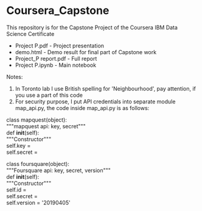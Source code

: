 # Coursera_Capstone
This repository is for the Capstone Project of the Coursera IBM Data Science Certificate

- Project P.pdf - Project presentation
- demo.html - Demo result for final part of Capstone work
- Project_P report.pdf - Full report
- Project P.ipynb -  Main notebook

Notes:
1. In Toronto lab I use British spelling for 'Neighbourhood', pay attention, if you use a part of this code
2. For security purpose, I put API credentials into separate module map_api.py,
the code inside map_api.py is as follows:

class mapquest(object):  
    """mapquest api: key, secret"""  
    def __init__(self):  
        """Constructor"""  
        self.key = <key>  
        self.secret = <secret>  
          
class foursquare(object):  
    """Foursquare api: key, secret, version"""  
    def __init__(self):  
        """Constructor"""  
        self.id = <id>  
        self.secret = <secret>  
        self.version = '20190405'  
        
